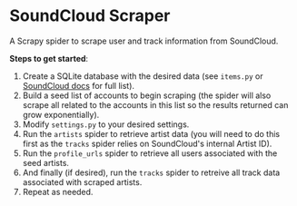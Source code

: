 # SoundCloud Scraper

A Scrapy spider to scrape user and track information from SoundCloud.

**Steps to get started**:

 1) Create a SQLite database with the desired data (see `items.py` or [SoundCloud docs](https://developers.soundcloud.com/docs/api/reference) for full list).
 2) Build a seed list of accounts to begin scraping (the spider will also scrape all related to the accounts in this list so the results returned can grow exponentially).
 3) Modify `settings.py` to your desired settings.
 4) Run the `artists` spider to retrieve artist data (you will need to do this first as the `tracks` spider relies on SoundCloud's internal Artist ID).
 5) Run the `profile_urls` spider to retrieve all users associated with the seed artists.
 6) And finally (if desired), run the `tracks` spider to retreive all track data associated with scraped artists.
 7) Repeat as needed.
